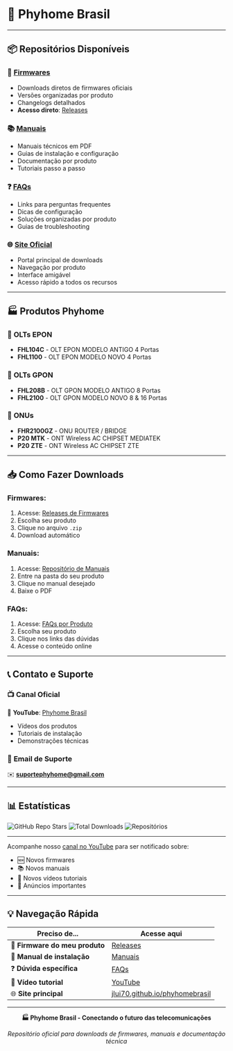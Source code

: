 # 🏢 Phyhome Brasil

---

## 📦 **Repositórios Disponíveis**

### 🔧 [**Firmwares**](https://github.com/jlui70/phyhomebrasil/tree/main/firmwares)
- Downloads diretos de firmwares oficiais
- Versões organizadas por produto
- Changelogs detalhados
- **Acesso direto**: [Releases](https://github.com/jlui70/phyhomebrasil/releases)

### 📚 [**Manuais**](https://github.com/jlui70/phyhomebrasil/tree/main/manuais)
- Manuais técnicos em PDF
- Guias de instalação e configuração
- Documentação por produto
- Tutoriais passo a passo

### ❓ [**FAQs**](https://github.com/jlui70/phyhomebrasil/tree/main/faqs)
- Links para perguntas frequentes
- Dicas de configuração
- Soluções organizadas por produto
- Guias de troubleshooting

### 🌐 [**Site Oficial**](https://jlui70.github.io/phyhomebrasil)
- Portal principal de downloads
- Navegação por produto
- Interface amigável
- Acesso rápido a todos os recursos

---

## 🏭 **Produtos Phyhome**

### 🔌 **OLTs EPON**
- **FHL104C** - OLT EPON MODELO ANTIGO 4 Portas
- **FHL1100** - OLT EPON MODELO NOVO 4 Portas

### 🔌 **OLTs GPON**  
- **FHL208B** - OLT GPON MODELO ANTIGO 8 Portas
- **FHL2100** - OLT GPON MODELO NOVO 8 & 16 Portas

### 📡 **ONUs**
- **FHR2100GZ** - ONU ROUTER / BRIDGE
- **P20 MTK** - ONT Wireless AC CHIPSET MEDIATEK
- **P20 ZTE** - ONT Wireless AC CHIPSET ZTE

---

## 📥 **Como Fazer Downloads**

### **Firmwares:**
1. Acesse: [Releases de Firmwares](https://github.com/jlui70/phyhomebrasil/releases)
2. Escolha seu produto
3. Clique no arquivo `.zip`
4. Download automático

### **Manuais:**
1. Acesse: [Repositório de Manuais](https://github.com/jlui70/phyhomebrasil/tree/main/manuais)
2. Entre na pasta do seu produto
3. Clique no manual desejado
4. Baixe o PDF

### **FAQs:**
1. Acesse: [FAQs por Produto](https://github.com/jlui70/phyhomebrasil/tree/main/faqs)
2. Escolha seu produto
3. Clique nos links das dúvidas
4. Acesse o conteúdo online

---

## 📞 **Contato e Suporte**

### 📺 **Canal Oficial**
🎥 **YouTube**: [Phyhome Brasil](https://www.youtube.com/@phyhomebrasil1545)
- Vídeos dos produtos
- Tutoriais de instalação
- Demonstrações técnicas

### 📧 **Email de Suporte**
✉️ **suportephyhome@gmail.com**

---

## 📊 **Estatísticas**

![GitHub Repo Stars](https://img.shields.io/github/stars/jlui70/phyhomebrasil?style=social)
![Total Downloads](https://img.shields.io/github/downloads/jlui70/phyhomebrasil/total)
![Repositórios](https://img.shields.io/badge/Repositórios-1-blue)

---

Acompanhe nosso [canal no YouTube](https://www.youtube.com/@phyhomebrasil1545) para ser notificado sobre:
- 🆕 Novos firmwares
- 📚 Novos manuais
- 🎥 Novos vídeos tutoriais
- 📢 Anúncios importantes

---

## 💡 **Navegação Rápida**

| Preciso de... | Acesse aqui |
|---------------|-------------|
| 🔧 **Firmware do meu produto** | [Releases](https://github.com/jlui70/phyhomebrasil/releases) |
| 📖 **Manual de instalação** | [Manuais](https://github.com/jlui70/phyhomebrasil/tree/main/manuais) |
| ❓ **Dúvida específica** | [FAQs](https://github.com/jlui70/phyhomebrasil/tree/main/faqs) |
| 🎥 **Vídeo tutorial** | [YouTube](https://www.youtube.com/@phyhomebrasil1545) |
| 🌐 **Site principal** | [jlui70.github.io/phyhomebrasil](https://jlui70.github.io/phyhomebrasil) |

---

<div align="center">

**🏭 Phyhome Brasil - Conectando o futuro das telecomunicações**

*Repositório oficial para downloads de firmwares, manuais e documentação técnica*

</div>
